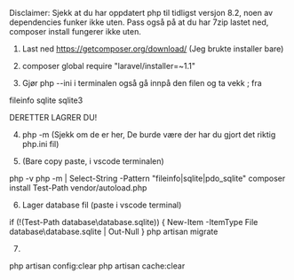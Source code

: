 Disclaimer: Sjekk at du har oppdatert php til tidligst versjon 8.2, noen av dependencies funker ikke uten.
Pass også på at du har 7zip lastet ned, composer install fungerer ikke uten.

1. Last ned https://getcomposer.org/download/ (Jeg brukte installer bare)
2. composer global require "laravel/installer=~1.1"

3. Gjør php --ini i terminalen også gå innpå den filen og ta vekk ; fra

fileinfo
sqlite
sqlite3

DERETTER LAGRER DU!

4. php -m (Sjekk om de er her, De burde være der har du gjort det riktig php.ini fil)

5. (Bare copy paste, i vscode terminalen)

php -v
php -m | Select-String -Pattern "fileinfo|sqlite|pdo_sqlite"
composer install
Test-Path vendor/autoload.php 

6. Lager database fil (paste i vscode terminal)

if (!(Test-Path database\database.sqlite)) { New-Item -ItemType File database\database.sqlite | Out-Null }
php artisan migrate


7. 
php artisan config:clear
php artisan cache:clear
